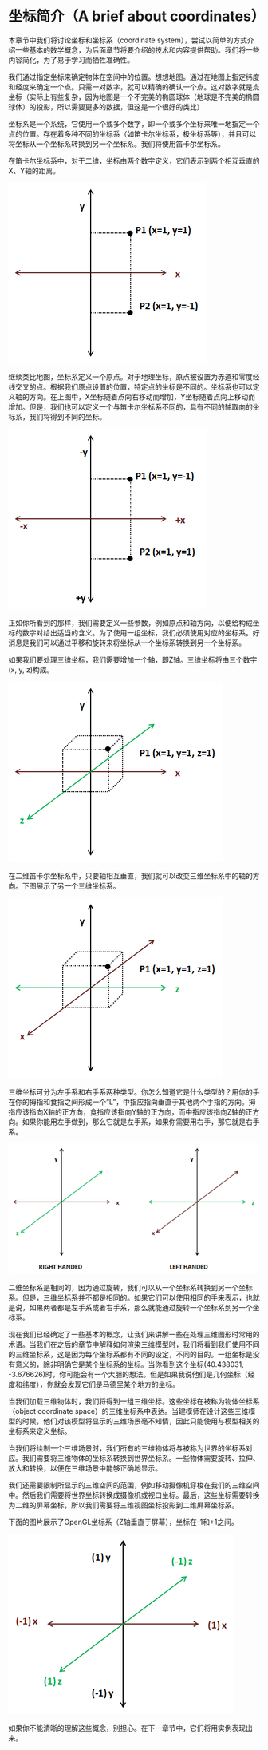 # 坐标简介（A brief about coordinates）

本章节中我们将讨论坐标和坐标系（coordinate system），尝试以简单的方式介绍一些基本的数学概念，为后面章节将要介绍的技术和内容提供帮助。我们将一些内容简化，为了易于学习而牺牲准确性。

我们通过指定坐标来确定物体在空间中的位置。想想地图。通过在地图上指定纬度和经度来确定一个点。只需一对数字，就可以精确的确认一个点。这对数字就是点坐标（实际上有些复杂，因为地图是一个不完美的椭圆球体（地球是不完美的椭圆球体）的投影，所以需要更多的数据，但这是一个很好的类比）

坐标系是一个系统，它使用一个或多个数字，即一个或多个坐标来唯一地指定一个点的位置。存在着多种不同的坐标系（如笛卡尔坐标系，极坐标系等），并且可以将坐标从一个坐标系转换到另一个坐标系。我们将使用笛卡尔坐标系。

在笛卡尔坐标系中，对于二维，坐标由两个数字定义，它们表示到两个相互垂直的X、Y轴的距离。

![Cartesian Coordinate System](_static/3/cartesian_coordinate_system.png) 

继续类比地图，坐标系定义一个原点。对于地理坐标，原点被设置为赤道和零度经线交叉的点。根据我们原点设置的位置，特定点的坐标是不同的。坐标系也可以定义轴的方向。在上图中，X坐标随着点向右移动而增加，Y坐标随着点向上移动而增加。但是，我们也可以定义一个与笛卡尔坐标系不同的，具有不同的轴取向的坐标系，我们将得到不同的坐标。
 
![Alternative Cartesian Coordinate System](_static/3/alt_cartesian_coordinate_system.png)

正如你所看到的那样，我们需要定义一些参数，例如原点和轴方向，以便给构成坐标的数字对给出适当的含义。为了使用一组坐标，我们必须使用对应的坐标系。好消息是我们可以通过平移和旋转来将坐标从一个坐标系转换到另一个坐标系。

如果我们要处理三维坐标，我们需要增加一个轴，即Z轴。三维坐标将由三个数字(x, y, z)构成。
 
![3D Cartesian Coordinate System](_static/3/3d_cartesian_coordinate_system.png)

在二维笛卡尔坐标系中，只要轴相互垂直，我们就可以改变三维坐标系中的轴的方向。下图展示了另一个三维坐标系。
 
![Alternative 3D Cartesian Coordinate System](_static/3/alt_3d_cartesian_coordinate_system.png)

三维坐标可分为左手系和右手系两种类型。你怎么知道它是什么类型的？用你的手在你的拇指和食指之间形成一个“L”，中指应指向垂直于其他两个手指的方向。拇指应该指向X轴的正方向，食指应该指向Y轴的正方向，而中指应该指向Z轴的正方向。如果你能用左手做到，那么它就是左手系，如果你需要用右手，那它就是右手系。

![Right Handed vs Left Handed](_static/3/righthanded_lefthanded.png) 

二维坐标系是相同的，因为通过旋转，我们可以从一个坐标系转换到另一个坐标系。但是，三维坐标系并不都是相同的。如果它们可以使用相同的手来表示，也就是说，如果两者都是左手系或者右手系，那么就能通过旋转一个坐标系到另一个坐标系。

现在我们已经确定了一些基本的概念，让我们来讲解一些在处理三维图形时常用的术语。当我们在之后的章节中解释如何渲染三维模型时，我们将看到我们使用不同的三维坐标系，这是因为每个坐标系都有不同的设定，不同的目的。一组坐标是没有意义的，除非明确它是某个坐标系的坐标。当你看到这个坐标(40.438031, -3.676626)时，你可能会有一个大胆的想法。但是如果我说他们是几何坐标（经度和纬度），你就会发现它们是马德里某个地方的坐标。

当我们加载三维物体时，我们将得到一组三维坐标。这些坐标在被称为物体坐标系（object coordinate space）的三维坐标系中表达。当建模师在设计这些三维模型的时候，他们对该模型将显示的三维场景毫不知情，因此只能使用与模型相关的坐标系来定义坐标。

当我们将绘制一个三维场景时，我们所有的三维物体将与被称为世界的坐标系对应。我们需要将三维物体的坐标系转换到世界坐标系。一些物体需要旋转、拉伸、放大和转换，以便在三维场景中能够正确地显示。

我们还需要限制所显示的三维空间的范围，例如移动摄像机穿梭在我们的三维空间中。然后我们需要将世界坐标转换成摄像机或视口坐标。最后，这些坐标需要转换为二维的屏幕坐标，所以我们需要将三维视图坐标投影到二维屏幕坐标系。

下面的图片展示了OpenGL坐标系（Z轴垂直于屏幕），坐标在-1和+1之间。

![OpenGL coordinates](_static/3/opengl_coordinates.png) 

如果你不能清晰的理解这些概念，别担心。在下一章节中，它们将用实例表现出来。

